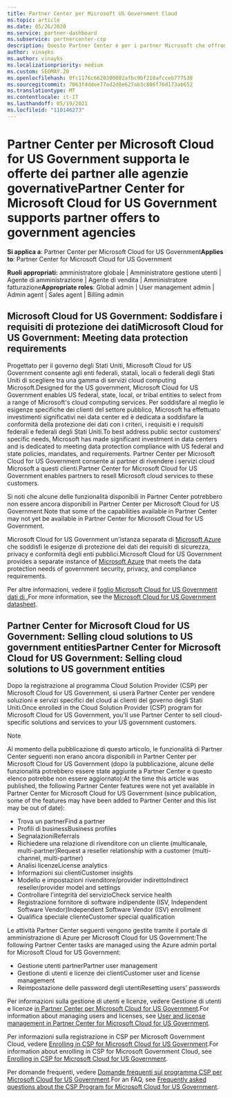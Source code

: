```yaml
---
title: Partner Center per Microsoft US Government Cloud
ms.topic: article
ms.date: 05/26/2020
ms.service: partner-dashboard
ms.subservice: partnercenter-csp
description: Questo Partner Center è per i partner Microsoft che offrono soluzioni cloud Microsoft ai clienti che lavorano con agenzie governative nel Stati Uniti.
author: vinayks
ms.author: vinayks
ms.localizationpriority: medium
ms.custom: SEOMAY.20
ms.openlocfilehash: 0fc1176c6620300002afbc9bf218afcceb777538
ms.sourcegitcommit: 7063fdddee77ad2d8e627ab3c806f76d173ab652
ms.translationtype: MT
ms.contentlocale: it-IT
ms.lasthandoff: 05/19/2021
ms.locfileid: "110146273"
---
```

# <a name="partner-center-for-microsoft-cloud-for-us-government-supports-partner-offers-to-government-agencies"></a><span data-ttu-id="a11d5-103">Partner Center per Microsoft Cloud for US Government supporta le offerte dei partner alle agenzie governative</span><span class="sxs-lookup"><span data-stu-id="a11d5-103">Partner Center for Microsoft Cloud for US Government supports partner offers to government agencies</span></span>

<span data-ttu-id="a11d5-104">**Si applica a**: Partner Center per Microsoft Cloud for US Government</span><span class="sxs-lookup"><span data-stu-id="a11d5-104">**Applies to**: Partner Center for Microsoft Cloud for US Government</span></span>

<span data-ttu-id="a11d5-105">**Ruoli appropriati:** amministratore globale | Amministratore gestione utenti | Agente di amministrazione | Agente di vendita | Amministratore fatturazione</span><span class="sxs-lookup"><span data-stu-id="a11d5-105">**Appropriate roles**: Global admin | User management admin | Admin agent | Sales agent | Billing admin</span></span>

## <a name="microsoft-cloud-for-us-government-meeting-data-protection-requirements"></a><span data-ttu-id="a11d5-106">Microsoft Cloud for US Government: Soddisfare i requisiti di protezione dei dati</span><span class="sxs-lookup"><span data-stu-id="a11d5-106">Microsoft Cloud for US Government: Meeting data protection requirements</span></span>

<span data-ttu-id="a11d5-107">Progettato per il governo degli Stati Uniti, Microsoft Cloud for US Government consente agli enti federali, statali, locali o federali degli Stati Uniti di scegliere tra una gamma di servizi cloud computing Microsoft.</span><span class="sxs-lookup"><span data-stu-id="a11d5-107">Designed for the US government, Microsoft Cloud for US Government enables US federal, state, local, or tribal entities to select from a range of Microsoft's cloud computing services.</span></span> <span data-ttu-id="a11d5-108">Per soddisfare al meglio le esigenze specifiche dei clienti del settore pubblico, Microsoft ha effettuato investimenti significativi nei data center ed è dedicata a soddisfare la conformità della protezione dei dati con i criteri, i requisiti e i requisiti federali e federali degli Stati Uniti.</span><span class="sxs-lookup"><span data-stu-id="a11d5-108">To best address public sector customers' specific needs, Microsoft has made significant investment in data centers and is dedicated to meeting data protection compliance with US federal and state policies, mandates, and requirements.</span></span> <span data-ttu-id="a11d5-109">Partner Center per Microsoft Cloud for US Government consente ai partner di rivendere i servizi cloud Microsoft a questi clienti.</span><span class="sxs-lookup"><span data-stu-id="a11d5-109">Partner Center for Microsoft Cloud for US Government enables partners to resell Microsoft cloud services to these customers.</span></span>

<span data-ttu-id="a11d5-110">Si noti che alcune delle funzionalità disponibili in Partner Center potrebbero non essere ancora disponibili in Partner Center per Microsoft Cloud for US Government.</span><span class="sxs-lookup"><span data-stu-id="a11d5-110">Note that some of the capabilities available in Partner Center may not yet be available in Partner Center for Microsoft Cloud for US Government.</span></span>

<span data-ttu-id="a11d5-111">Microsoft Cloud for US Government un'istanza separata di [Microsoft Azure](https://azure.microsoft.com/overview/clouds/government/) che soddisfi le esigenze di protezione dei dati dei requisiti di sicurezza, privacy e conformità degli enti pubblici.</span><span class="sxs-lookup"><span data-stu-id="a11d5-111">Microsoft Cloud for US Government provides a separate instance of [Microsoft Azure](https://azure.microsoft.com/overview/clouds/government/) that meets the data protection needs of government security, privacy, and compliance requirements.</span></span> 

<span data-ttu-id="a11d5-112">Per altre informazioni, vedere il [foglio Microsoft Cloud for US Government dati di .](https://download.microsoft.com/download/C/9/C/C9CA3002-DFC4-4ADA-841F-DF42AEC042FB/Microsoft_Azure_Government_Datasheet_EN_US.PDF)</span><span class="sxs-lookup"><span data-stu-id="a11d5-112">For more information, see the [Microsoft Cloud for US Government datasheet](https://download.microsoft.com/download/C/9/C/C9CA3002-DFC4-4ADA-841F-DF42AEC042FB/Microsoft_Azure_Government_Datasheet_EN_US.PDF).</span></span>

## <a name="partner-center-for-microsoft-cloud-for-us-government-selling-cloud-solutions-to-us-government-entities"></a><span data-ttu-id="a11d5-113">Partner Center for Microsoft Cloud for US Government: Selling cloud solutions to US government entities</span><span class="sxs-lookup"><span data-stu-id="a11d5-113">Partner Center for Microsoft Cloud for US Government: Selling cloud solutions to US government entities</span></span>

<span data-ttu-id="a11d5-114">Dopo la registrazione al programma Cloud Solution Provider (CSP) per Microsoft Cloud for US Government, si userà Partner Center per vendere soluzioni e servizi specifici del cloud ai clienti del governo degli Stati Uniti.</span><span class="sxs-lookup"><span data-stu-id="a11d5-114">Once enrolled in the Cloud Solution Provider (CSP) program for Microsoft Cloud for US Government, you'll use Partner Center to sell cloud-specific solutions and services to your US government customers.</span></span> 

> [!NOTE]  
> <span data-ttu-id="a11d5-115">Al momento della pubblicazione di questo articolo, le funzionalità di Partner Center seguenti non erano ancora disponibili in Partner Center per Microsoft Cloud for US Government (dopo la pubblicazione, alcune delle funzionalità potrebbero essere state aggiunte a Partner Center e questo elenco potrebbe non essere aggiornato):</span><span class="sxs-lookup"><span data-stu-id="a11d5-115">At the time this article was published, the following Partner Center features were not yet available in Partner Center for Microsoft Cloud for US Government (since publication, some of the features may have been added to Partner Center and this list may be out of date):</span></span>

- <span data-ttu-id="a11d5-116">Trova un partner</span><span class="sxs-lookup"><span data-stu-id="a11d5-116">Find a partner</span></span>
- <span data-ttu-id="a11d5-117">Profili di business</span><span class="sxs-lookup"><span data-stu-id="a11d5-117">Business profiles</span></span>
- <span data-ttu-id="a11d5-118">Segnalazioni</span><span class="sxs-lookup"><span data-stu-id="a11d5-118">Referrals</span></span>
- <span data-ttu-id="a11d5-119">Richiedere una relazione di rivenditore con un cliente (multicanale, multi-partner)</span><span class="sxs-lookup"><span data-stu-id="a11d5-119">Request a reseller relationship with a customer (multi-channel, multi-partner)</span></span>
- <span data-ttu-id="a11d5-120">Analisi licenze</span><span class="sxs-lookup"><span data-stu-id="a11d5-120">License analytics</span></span>
- <span data-ttu-id="a11d5-121">Informazioni sui clienti</span><span class="sxs-lookup"><span data-stu-id="a11d5-121">Customer insights</span></span>
- <span data-ttu-id="a11d5-122">Modello e impostazioni rivenditore/provider indiretto</span><span class="sxs-lookup"><span data-stu-id="a11d5-122">Indirect reseller/provider model and settings</span></span>
- <span data-ttu-id="a11d5-123">Controllare l'integrità del servizio</span><span class="sxs-lookup"><span data-stu-id="a11d5-123">Check service health</span></span>
- <span data-ttu-id="a11d5-124">Registrazione fornitore di software indipendente (ISV, Independent Software Vendor)</span><span class="sxs-lookup"><span data-stu-id="a11d5-124">Independent Software Vendor (ISV) enrollment</span></span>
- <span data-ttu-id="a11d5-125">Qualifica speciale cliente</span><span class="sxs-lookup"><span data-stu-id="a11d5-125">Customer special qualification</span></span>

<span data-ttu-id="a11d5-126">Le attività Partner Center seguenti vengono gestite tramite il portale di amministrazione di Azure per Microsoft Cloud for US Government:</span><span class="sxs-lookup"><span data-stu-id="a11d5-126">The following Partner Center tasks are managed using the Azure admin portal for Microsoft Cloud for US Government:</span></span> 

- <span data-ttu-id="a11d5-127">Gestione utenti partner</span><span class="sxs-lookup"><span data-stu-id="a11d5-127">Partner user management</span></span>
- <span data-ttu-id="a11d5-128">Gestione di utenti e licenze dei clienti</span><span class="sxs-lookup"><span data-stu-id="a11d5-128">Customer user and license management</span></span>
- <span data-ttu-id="a11d5-129">Reimpostazione delle password degli utenti</span><span class="sxs-lookup"><span data-stu-id="a11d5-129">Resetting users' passwords</span></span>

<span data-ttu-id="a11d5-130">Per informazioni sulla gestione di utenti e licenze, vedere Gestione di utenti e licenze [in Partner Center per Microsoft Cloud for US Government](user-management-in-partner-center-for-microsoft-us-govt-cloud.md).</span><span class="sxs-lookup"><span data-stu-id="a11d5-130">For information about managing users and licenses, see [User and license management in Partner Center for Microsoft Cloud for US Government](user-management-in-partner-center-for-microsoft-us-govt-cloud.md).</span></span>

<span data-ttu-id="a11d5-131">Per informazioni sulla registrazione in CSP per Microsoft Government Cloud, vedere [Enrolling in CSP for Microsoft Cloud for US Government](enroll-in-csp-for-microsoft-us-govt-cloud.md).</span><span class="sxs-lookup"><span data-stu-id="a11d5-131">For information about enrolling in CSP for Microsoft Government Cloud, see [Enrolling in CSP for Microsoft Cloud for US Government](enroll-in-csp-for-microsoft-us-govt-cloud.md).</span></span>

<span data-ttu-id="a11d5-132">Per domande frequenti, vedere [Domande frequenti sul programma CSP per Microsoft Cloud for US Government](faq-for-us-govt-cloud.md).</span><span class="sxs-lookup"><span data-stu-id="a11d5-132">For an FAQ, see [Frequently asked questions about the CSP Program for Microsoft Cloud for US Government](faq-for-us-govt-cloud.md).</span></span>
